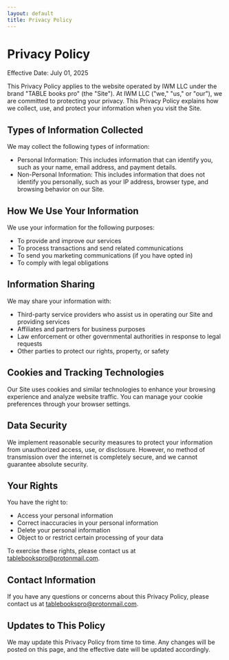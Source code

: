 ```yaml
---
layout: default
title: Privacy Policy
---
```


<main>

# Privacy Policy

Effective Date: July 01, 2025

This Privacy Policy applies to the website operated by IWM LLC under the brand "TABLE books pro" (the "Site"). At IWM LLC ("we," "us," or "our"), we are committed to protecting your privacy. This Privacy Policy explains how we collect, use, and protect your information when you visit the Site.

## Types of Information Collected

We may collect the following types of information:

- Personal Information: This includes information that can identify you, such as your name, email address, and payment details.
- Non-Personal Information: This includes information that does not identify you personally, such as your IP address, browser type, and browsing behavior on our Site.

## How We Use Your Information

We use your information for the following purposes:

- To provide and improve our services
- To process transactions and send related communications
- To send you marketing communications (if you have opted in)
- To comply with legal obligations

## Information Sharing

We may share your information with:

- Third-party service providers who assist us in operating our Site and providing services
- Affiliates and partners for business purposes
- Law enforcement or other governmental authorities in response to legal requests
- Other parties to protect our rights, property, or safety

## Cookies and Tracking Technologies

Our Site uses cookies and similar technologies to enhance your browsing experience and analyze website traffic. You can manage your cookie preferences through your browser settings.

## Data Security

We implement reasonable security measures to protect your information from unauthorized access, use, or disclosure. However, no method of transmission over the internet is completely secure, and we cannot guarantee absolute security.

## Your Rights

You have the right to:

- Access your personal information
- Correct inaccuracies in your personal information
- Delete your personal information
- Object to or restrict certain processing of your data

To exercise these rights, please contact us at tablebookspro@protonmail.com.

## Contact Information

If you have any questions or concerns about this Privacy Policy, please contact us at tablebookspro@protonmail.com.

## Updates to This Policy

We may update this Privacy Policy from time to time. Any changes will be posted on this page, and the effective date will be updated accordingly.

</main>